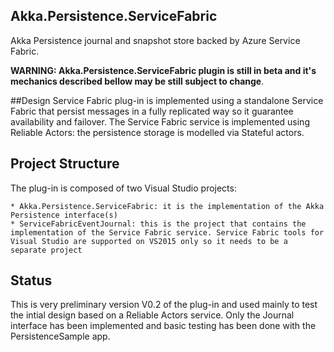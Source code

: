 ﻿## Akka.Persistence.ServiceFabric

Akka Persistence journal and snapshot store backed by Azure Service Fabric.

**WARNING: Akka.Persistence.ServiceFabric plugin is still in beta and it's mechanics described bellow may be still subject to change**.

##Design
Service Fabric plug-in is implemented using a standalone Service Fabric that persist messages in a fully replicated way so it guarantee availability and failover. The Service Fabric service is implemented using Reliable Actors: the persistence storage is modelled via Stateful actors.

## Project Structure
The plug-in is composed of two Visual Studio projects:

    * Akka.Persistence.ServiceFabric: it is the implementation of the Akka Persistence interface(s)
    * ServiceFabricEventJournal: this is the project that contains the implementation of the Service Fabric service. Service Fabric tools for Visual Studio are supported on VS2015 only so it needs to be a separate project

## Status
This is very preliminary version V0.2 of the plug-in and used mainly to test the intial design based on a Reliable Actors service. Only the Journal interface has been implemented and basic testing has been done with the PersistenceSample app.

